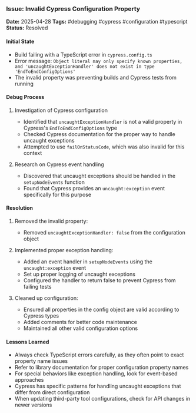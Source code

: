### Issue: Invalid Cypress Configuration Property
**Date:** 2025-04-28
**Tags:** #debugging #cypress #configuration #typescript
**Status:** Resolved

#### Initial State
- Build failing with a TypeScript error in `cypress.config.ts`
- Error message: `Object literal may only specify known properties, and 'uncaughtExceptionHandler' does not exist in type 'EndToEndConfigOptions'`
- The invalid property was preventing builds and Cypress tests from running

#### Debug Process
1. Investigation of Cypress configuration
   - Identified that `uncaughtExceptionHandler` is not a valid property in Cypress's `EndToEndConfigOptions` type
   - Checked Cypress documentation for the proper way to handle uncaught exceptions
   - Attempted to use `failOnStatusCode`, which was also invalid for this context

2. Research on Cypress event handling
   - Discovered that uncaught exceptions should be handled in the `setupNodeEvents` function
   - Found that Cypress provides an `uncaught:exception` event specifically for this purpose

#### Resolution
1. Removed the invalid property:
   - Removed `uncaughtExceptionHandler: false` from the configuration object

2. Implemented proper exception handling:
   - Added an event handler in `setupNodeEvents` using the `uncaught:exception` event
   - Set up proper logging of uncaught exceptions
   - Configured the handler to return false to prevent Cypress from failing tests

3. Cleaned up configuration:
   - Ensured all properties in the config object are valid according to Cypress types
   - Added comments for better code maintenance
   - Maintained all other valid configuration options

#### Lessons Learned
- Always check TypeScript errors carefully, as they often point to exact property name issues
- Refer to library documentation for proper configuration property names
- For special behaviors like exception handling, look for event-based approaches
- Cypress has specific patterns for handling uncaught exceptions that differ from direct configuration
- When updating third-party tool configurations, check for API changes in newer versions
